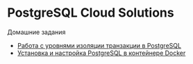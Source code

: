 #  PostgreSQL Cloud Solutions 

Домашние задания
- [Работа с уровнями изоляции транзакции в PostgreSQL](homework/01/)
- [Установка и настройка PostgreSQL в контейнере Docker](homework/02/)
